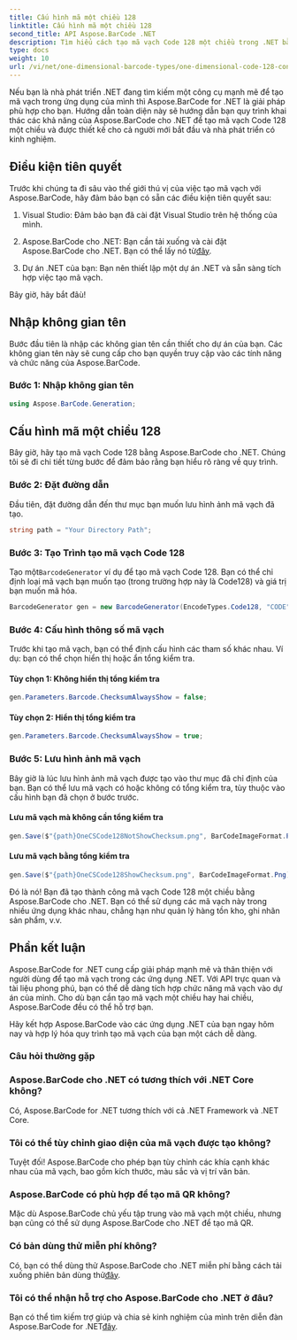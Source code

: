 ```yaml
---
title: Cấu hình mã một chiều 128
linktitle: Cấu hình mã một chiều 128
second_title: API Aspose.BarCode .NET
description: Tìm hiểu cách tạo mã vạch Code 128 một chiều trong .NET bằng Aspose.BarCode. Hãy làm theo hướng dẫn từng bước của chúng tôi để tích hợp mã vạch liền mạch.
type: docs
weight: 10
url: /vi/net/one-dimensional-barcode-types/one-dimensional-code-128-configuration/
---
```


Nếu bạn là nhà phát triển .NET đang tìm kiếm một công cụ mạnh mẽ để tạo mã vạch trong ứng dụng của mình thì Aspose.BarCode for .NET là giải pháp phù hợp cho bạn. Hướng dẫn toàn diện này sẽ hướng dẫn bạn quy trình khai thác các khả năng của Aspose.BarCode cho .NET để tạo mã vạch Code 128 một chiều và được thiết kế cho cả người mới bắt đầu và nhà phát triển có kinh nghiệm. 

## Điều kiện tiên quyết

Trước khi chúng ta đi sâu vào thế giới thú vị của việc tạo mã vạch với Aspose.BarCode, hãy đảm bảo bạn có sẵn các điều kiện tiên quyết sau:

1. Visual Studio: Đảm bảo bạn đã cài đặt Visual Studio trên hệ thống của mình.

2.  Aspose.BarCode cho .NET: Bạn cần tải xuống và cài đặt Aspose.BarCode cho .NET. Bạn có thể lấy nó từ[đây](https://releases.aspose.com/barcode/net/).

3. Dự án .NET của bạn: Bạn nên thiết lập một dự án .NET và sẵn sàng tích hợp việc tạo mã vạch.

Bây giờ, hãy bắt đâù!

## Nhập không gian tên

Bước đầu tiên là nhập các không gian tên cần thiết cho dự án của bạn. Các không gian tên này sẽ cung cấp cho bạn quyền truy cập vào các tính năng và chức năng của Aspose.BarCode.

### Bước 1: Nhập không gian tên

```csharp
using Aspose.BarCode.Generation;
```

## Cấu hình mã một chiều 128

Bây giờ, hãy tạo mã vạch Code 128 bằng Aspose.BarCode cho .NET. Chúng tôi sẽ đi chi tiết từng bước để đảm bảo rằng bạn hiểu rõ ràng về quy trình.

### Bước 2: Đặt đường dẫn

Đầu tiên, đặt đường dẫn đến thư mục bạn muốn lưu hình ảnh mã vạch đã tạo.

```csharp
string path = "Your Directory Path";
```

### Bước 3: Tạo Trình tạo mã vạch Code 128

 Tạo một`BarcodeGenerator` ví dụ để tạo mã vạch Code 128. Bạn có thể chỉ định loại mã vạch bạn muốn tạo (trong trường hợp này là Code128) và giá trị bạn muốn mã hóa.

```csharp
BarcodeGenerator gen = new BarcodeGenerator(EncodeTypes.Code128, "CODE");
```

### Bước 4: Cấu hình thông số mã vạch

Trước khi tạo mã vạch, bạn có thể định cấu hình các tham số khác nhau. Ví dụ: bạn có thể chọn hiển thị hoặc ẩn tổng kiểm tra.

#### Tùy chọn 1: Không hiển thị tổng kiểm tra

```csharp
gen.Parameters.Barcode.ChecksumAlwaysShow = false;
```

#### Tùy chọn 2: Hiển thị tổng kiểm tra

```csharp
gen.Parameters.Barcode.ChecksumAlwaysShow = true;
```

### Bước 5: Lưu hình ảnh mã vạch

Bây giờ là lúc lưu hình ảnh mã vạch được tạo vào thư mục đã chỉ định của bạn. Bạn có thể lưu mã vạch có hoặc không có tổng kiểm tra, tùy thuộc vào cấu hình bạn đã chọn ở bước trước.

#### Lưu mã vạch mà không cần tổng kiểm tra

```csharp
gen.Save($"{path}OneCSCode128NotShowChecksum.png", BarCodeImageFormat.Png);
```

#### Lưu mã vạch bằng tổng kiểm tra

```csharp
gen.Save($"{path}OneCSCode128ShowChecksum.png", BarCodeImageFormat.Png);
```

Đó là nó! Bạn đã tạo thành công mã vạch Code 128 một chiều bằng Aspose.BarCode cho .NET. Bạn có thể sử dụng các mã vạch này trong nhiều ứng dụng khác nhau, chẳng hạn như quản lý hàng tồn kho, ghi nhãn sản phẩm, v.v.

## Phần kết luận

Aspose.BarCode for .NET cung cấp giải pháp mạnh mẽ và thân thiện với người dùng để tạo mã vạch trong các ứng dụng .NET. Với API trực quan và tài liệu phong phú, bạn có thể dễ dàng tích hợp chức năng mã vạch vào dự án của mình. Cho dù bạn cần tạo mã vạch một chiều hay hai chiều, Aspose.BarCode đều có thể hỗ trợ bạn.

Hãy kết hợp Aspose.BarCode vào các ứng dụng .NET của bạn ngay hôm nay và hợp lý hóa quy trình tạo mã vạch của bạn một cách dễ dàng.

### Câu hỏi thường gặp

### Aspose.BarCode cho .NET có tương thích với .NET Core không?
Có, Aspose.BarCode for .NET tương thích với cả .NET Framework và .NET Core.

### Tôi có thể tùy chỉnh giao diện của mã vạch được tạo không?
Tuyệt đối! Aspose.BarCode cho phép bạn tùy chỉnh các khía cạnh khác nhau của mã vạch, bao gồm kích thước, màu sắc và vị trí văn bản.

### Aspose.BarCode có phù hợp để tạo mã QR không?
Mặc dù Aspose.BarCode chủ yếu tập trung vào mã vạch một chiều, nhưng bạn cũng có thể sử dụng Aspose.BarCode cho .NET để tạo mã QR.

### Có bản dùng thử miễn phí không?
 Có, bạn có thể dùng thử Aspose.BarCode cho .NET miễn phí bằng cách tải xuống phiên bản dùng thử[đây](https://releases.aspose.com/).

### Tôi có thể nhận hỗ trợ cho Aspose.BarCode cho .NET ở đâu?
 Bạn có thể tìm kiếm trợ giúp và chia sẻ kinh nghiệm của mình trên diễn đàn Aspose.BarCode for .NET[đây](https://forum.aspose.com/c/barcode/13).

